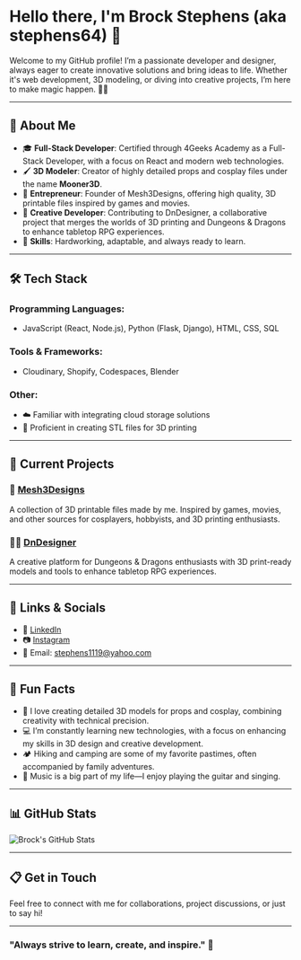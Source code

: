 # Hello there, I'm Brock Stephens (aka stephens64) 👋

Welcome to my GitHub profile! I’m a passionate developer and designer, always eager to create innovative solutions and bring ideas to life. Whether it's web development, 3D modeling, or diving into creative projects, I’m here to make magic happen. 🎩✨

---

## 🚀 About Me
- 🎓 **Full-Stack Developer**: Certified through 4Geeks Academy as a Full-Stack Developer, with a focus on React and modern web technologies.
- 🖌️ **3D Modeler**: Creator of highly detailed props and cosplay files under the name **Mooner3D**.
- 🔗 **Entrepreneur**: Founder of Mesh3Designs, offering high quality, 3D printable files inspired by games and movies.
- 🎲 **Creative Developer**: Contributing to DnDesigner, a collaborative project that merges the worlds of 3D printing and Dungeons & Dragons to enhance tabletop RPG experiences.
- 🌟 **Skills**: Hardworking, adaptable, and always ready to learn.

---

## 🛠️ Tech Stack
### Programming Languages:
- JavaScript (React, Node.js), Python (Flask, Django), HTML, CSS, SQL

### Tools & Frameworks:
- Cloudinary, Shopify, Codespaces, Blender

### Other:
- ☁️ Familiar with integrating cloud storage solutions
- 🎨 Proficient in creating STL files for 3D printing

---

## 🌟 Current Projects
### 🎨 [Mesh3Designs](https://mesh3designs.shop/)
A collection of 3D printable files made by me. Inspired by games, movies, and other sources for cosplayers, hobbyists, and 3D printing enthusiasts.

### 🧙‍♂️ [DnDesigner](https://github.com/4GeeksAcademy/Brayan2JZ-DnDesigners-Final-Project)
A creative platform for Dungeons & Dragons enthusiasts with 3D print-ready models and tools to enhance tabletop RPG experiences.

---

## 🔗 Links & Socials
- 💼 [LinkedIn](www.linkedin.com/in/stephens64)
- 📷 [Instagram](https://instagram.com/mooner3d)
- 📧 Email: stephens1119@yahoo.com

---

## 🌟 Fun Facts
- 🎨 I love creating detailed 3D models for props and cosplay, combining creativity with technical precision.
- 💻 I’m constantly learning new technologies, with a focus on enhancing my skills in 3D design and creative development.
- 🏕️ Hiking and camping are some of my favorite pastimes, often accompanied by family adventures.
- 🎸 Music is a big part of my life—I enjoy playing the guitar and singing.

---

## 📊 GitHub Stats
![Brock's GitHub Stats](https://github-readme-stats.vercel.app/api?username=stephens64&show_icons=true&theme=radical)

---

## 📋 Get in Touch
Feel free to connect with me for collaborations, project discussions, or just to say hi!

---

### "Always strive to learn, create, and inspire." 🌌

